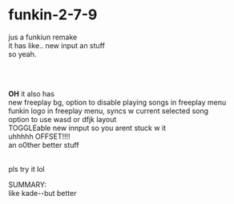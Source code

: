 # funkin-2-7-9
<p>jus a funkiun remake<br />it has like.. new input an stuff<br />so yeah.</p>
<p>&nbsp;</p>
<p><br /><strong>OH</strong> it also has<br />new freeplay bg, option to disable playing songs in freeplay menu<br />funkin logo in freeplay menu, syncs w current selected song<br />option to use wasd or dfjk layout<br />TOGGLEable new innput so you arent stuck w it<br />uhhhhh OFFSET!!!!<br />an o0ther better stuff</p>
<p><br />pls try it lol</p>
<p>SUMMARY:<br />like kade--but better</p>
